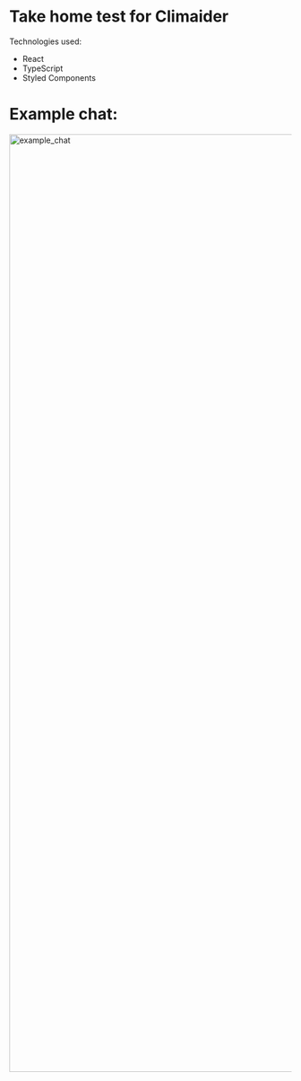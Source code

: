 # Take home test for Climaider

Technologies used:

- React
- TypeScript
- Styled Components

# Example chat:
<img width="1671" alt="example_chat" src="https://user-images.githubusercontent.com/40967248/190264940-7d264d46-f6a9-4d27-b2cd-2094875101a7.png">
